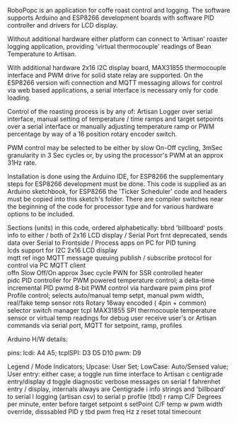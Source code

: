 RoboPopc is an application for coffe roast control and logging. The software supports Arduino
and ESP8266 development boards with software PID controller and drivers for LCD display. 

  Without additional hardware either platform can connect to  'Artisan' roaster logging
application, providing 'virtual thermocouple' readings of Bean Temperature to Artisan. 

  With additional hardware 2x16 I2C display board, MAX31855 thermocouple interface and 
PWM drive for solid state relay are supported.  On the ESP8266 version wifi connection and
MQTT messaging allows for control via web based applications, a serial interface is necessary
only for code loading. 

  Control of the roasting process is by any of: Artisan Logger over serial interface, manual
setting of temperature / time ramps and target setpoints over a serial interface or manually 
adjusting temperature ramp or PWM percentage by way of a 16 position rotary encoder switch. 

  PWM control may be selected to be either by slow On-Off cycling, 3mSec granularity in 3 Sec
cycles or, by using the processor's PWM at an approx 31Hz rate.
  
 Installation is done using the Arduino IDE, for ESP8266 the supplementary steps for ESP8266 
development must be done. This code is supplied as an Arduino sketchbook, for ESP8266 the 
'Ticker Scheduler' code and headers must be copied into this sketch's folder. 
 There are compiler switches near the beginning of the code for processor type and for 
various hardware options to be included. 

Sections (units) in this code, ordered alphabetically:
bbrd  'billboard' posts info to either / both of 2x16 LCD display / Serial Port
frnt  deprecated, sends data over Serial to Frontside / Process apps on PC for PID tuning   
lcds  support for I2C 2x16 LCD display                             
mqtt  ref ingo MQTT message queuing publish / subscribe protocol for control via PC MQTT client  
offn  Slow Off/On approx 3sec cycle PWN for SSR controlled heater                      
pidc  PID controller for PWM powered temperature control; a delta-time incremental PID 
pwmd  8-bit PWM control via hardware pwm pins 
prof  Profile control; selects auto/manual temp setpt, manual pwm width, real/fake temp sensor
rots  Rotary 16way encoded ( 4pin + common) selector switch manager
tcpl  MAX31855 SPI thermocouple temperature sensor or virtual temp readings for debug
user  receive user's or Artisan commands via serial port, MQTT for setpoint, ramp, profiles 

Arduino H/W details:  

pins:  lcdi: A4 A5; 
    tcplSPI:        D3 D5    D10
        pwm:              D9      

Legend / Mode Indicators; Upcase: User Set; LowCase: Auto/Sensed value; User entry: either case;
a  toggle run time interface to Artisan 
c  centigrade entry/display
d  toggle diagnostic verbose messages on serial 
f  fahrenhet entry / display, internals always are Centigrade 
i  info strings and 'billboard' to serial 
l  logging (artisan csv) to serial 
p  profile (tbd)
r  ramp C/F Degrees per minute, enter before target setpoint
s  setPoint C/F temp 
w  pwm width override, disssabled PID
y  tbd pwm freq Hz 
z  reset total timecount


